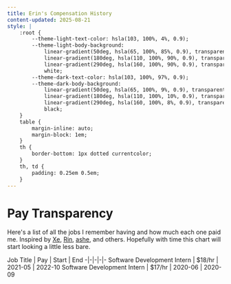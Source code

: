 ```yaml
---
title: Erin's Compensation History
content-updated: 2025-08-21
style: |
    :root {
        --theme-light-text-color: hsla(103, 100%, 4%, 0.9);
        --theme-light-body-background:
            linear-gradient(50deg, hsla(65, 100%, 85%, 0.9), transparent 50%),
            linear-gradient(180deg, hsla(110, 100%, 90%, 0.9), transparent 66%),
            linear-gradient(290deg, hsla(160, 100%, 90%, 0.9), transparent 66%),
            white;
        --theme-dark-text-color: hsla(103, 100%, 97%, 0.9);
        --theme-dark-body-background:
            linear-gradient(50deg, hsla(65, 100%, 9%, 0.9), transparent 75%),
            linear-gradient(180deg, hsla(110, 100%, 10%, 0.9), transparent 66%),
            linear-gradient(290deg, hsla(160, 100%, 8%, 0.9), transparent 78%),
            black;
    }
    table {
        margin-inline: auto;
        margin-block: 1em;
    }
    th {
        border-bottom: 1px dotted currentcolor;
    }
    th, td {
        padding: 0.25em 0.5em;
    }
---
```

# Pay Transparency

Here's a list of all the jobs I remember having and how much each one paid me. Inspired by [Xe](https://xeiaso.net/salary-transparency/), [Rin](https://rin.systems/pay-transparency/), [ashe](https://tempest.dev/pay-transparency/), and others. Hopefully with time this chart will start looking a little less bare.

Job Title | Pay | Start | End
-|-|-|-|-
Software Development Intern | $18/hr | 2021-05 | 2022-10
Software Development Intern | $17/hr | 2020-06 | 2020-09
